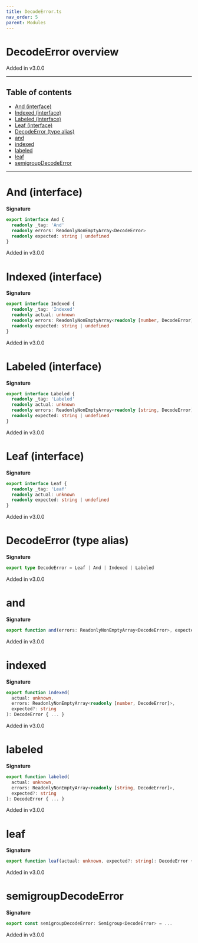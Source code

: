 ```yaml
---
title: DecodeError.ts
nav_order: 5
parent: Modules
---
```


# DecodeError overview

Added in v3.0.0

---

<h2 class="text-delta">Table of contents</h2>

- [And (interface)](#and-interface)
- [Indexed (interface)](#indexed-interface)
- [Labeled (interface)](#labeled-interface)
- [Leaf (interface)](#leaf-interface)
- [DecodeError (type alias)](#decodeerror-type-alias)
- [and](#and)
- [indexed](#indexed)
- [labeled](#labeled)
- [leaf](#leaf)
- [semigroupDecodeError](#semigroupdecodeerror)

---

# And (interface)

**Signature**

```ts
export interface And {
  readonly _tag: 'And'
  readonly errors: ReadonlyNonEmptyArray<DecodeError>
  readonly expected: string | undefined
}
```

Added in v3.0.0

# Indexed (interface)

**Signature**

```ts
export interface Indexed {
  readonly _tag: 'Indexed'
  readonly actual: unknown
  readonly errors: ReadonlyNonEmptyArray<readonly [number, DecodeError]>
  readonly expected: string | undefined
}
```

Added in v3.0.0

# Labeled (interface)

**Signature**

```ts
export interface Labeled {
  readonly _tag: 'Labeled'
  readonly actual: unknown
  readonly errors: ReadonlyNonEmptyArray<readonly [string, DecodeError]>
  readonly expected: string | undefined
}
```

Added in v3.0.0

# Leaf (interface)

**Signature**

```ts
export interface Leaf {
  readonly _tag: 'Leaf'
  readonly actual: unknown
  readonly expected: string | undefined
}
```

Added in v3.0.0

# DecodeError (type alias)

**Signature**

```ts
export type DecodeError = Leaf | And | Indexed | Labeled
```

Added in v3.0.0

# and

**Signature**

```ts
export function and(errors: ReadonlyNonEmptyArray<DecodeError>, expected?: string): DecodeError { ... }
```

Added in v3.0.0

# indexed

**Signature**

```ts
export function indexed(
  actual: unknown,
  errors: ReadonlyNonEmptyArray<readonly [number, DecodeError]>,
  expected?: string
): DecodeError { ... }
```

Added in v3.0.0

# labeled

**Signature**

```ts
export function labeled(
  actual: unknown,
  errors: ReadonlyNonEmptyArray<readonly [string, DecodeError]>,
  expected?: string
): DecodeError { ... }
```

Added in v3.0.0

# leaf

**Signature**

```ts
export function leaf(actual: unknown, expected?: string): DecodeError { ... }
```

Added in v3.0.0

# semigroupDecodeError

**Signature**

```ts
export const semigroupDecodeError: Semigroup<DecodeError> = ...
```

Added in v3.0.0
